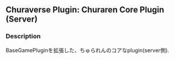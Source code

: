 ## Churaverse Plugin: Churaren Core Plugin (Server)

### Description

BaseGamePluginを拡張した、ちゅられんのコアなplugin(server側).

